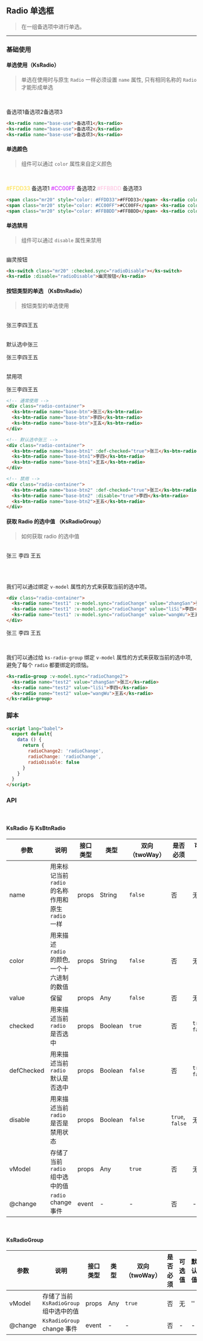 ## Radio 单选框

> 在一组备选项中进行单选。

---

### 基础使用

#### 单选使用（KsRadio）

> 单选在使用时与原生 `Radio` 一样必须设置 `name` 属性, 只有相同名称的 `Radio` 才能形成单选

<br>

<ks-radio class="mr20" name="base-use">备选项1</ks-radio><ks-radio class="mr20" name="base-use">备选项2</ks-radio><ks-radio class="mr20" name="base-use">备选项3</ks-radio>

```html
<ks-radio name="base-use">备选项1</ks-radio>
<ks-radio name="base-use">备选项2</ks-radio>
<ks-radio name="base-use">备选项3</ks-radio>
```

#### 单选颜色

> 组件可以通过 `color` 属性来自定义颜色

<br>

<span class="mr20" style="color: #FFDD33">#FFDD33</span> <ks-radio color="#FFDD33" name="base-color">备选项1</ks-radio>
<span class="mr20" style="color: #CC00FF">#CC00FF</span> <ks-radio color="#CC00FF" name="base-color">备选项2</ks-radio>
<span class="mr20" style="color: #FFBBDD">#FFBBDD</span> <ks-radio color="#FFBBDD" name="base-color">备选项3</ks-radio>

```html
<span class="mr20" style="color: #FFDD33">#FFDD33</span> <ks-radio color="#FFDD33" name="base-color">备选项1</ks-radio>
<span class="mr20" style="color: #CC00FF">#CC00FF</span> <ks-radio color="#CC00FF" name="base-color">备选项2</ks-radio>
<span class="mr20" style="color: #FFBBDD">#FFBBDD</span> <ks-radio color="#FFBBDD" name="base-color">备选项3</ks-radio>
```

#### 单选禁用

> 组件可以通过 `disable` 属性来禁用

<br>

<ks-switch class="mr20" :checked.sync="radioDisable">
</ks-switch><ks-radio :disable="radioDisable">幽灵按钮</ks-radio>

```html
<ks-switch class="mr20" :checked.sync="radioDisable"></ks-switch>
<ks-radio :disable="radioDisable">幽灵按钮</ks-radio>
```

#### 按钮类型的单选 （KsBtnRadio）

> 按钮类型的单选使用

<br>

<div class="radio-container">
  <ks-btn-radio name="base-btn">张三</ks-btn-radio><ks-btn-radio name="base-btn">李四</ks-btn-radio><ks-btn-radio name="base-btn">王五</ks-btn-radio>
</div>

<br>

默认选中张三
<div class="radio-container">
  <ks-btn-radio name="base-btn1" :def-checked="true">张三</ks-btn-radio><ks-btn-radio name="base-btn1">李四</ks-btn-radio><ks-btn-radio name="base-btn1">王五</ks-btn-radio>
</div>

<br>

禁用项
<div class="radio-container">
  <ks-btn-radio name="base-btn2" color="#CC00FF" :def-checked="true">张三</ks-btn-radio><ks-btn-radio name="base-btn2" :disable="true">李四</ks-btn-radio><ks-btn-radio name="base-btn2">王五</ks-btn-radio>
</div>

```html
<!-- 通常使用 -->
<div class="radio-container">
  <ks-btn-radio name="base-btn">张三</ks-btn-radio>
  <ks-btn-radio name="base-btn">李四</ks-btn-radio>
  <ks-btn-radio name="base-btn">王五</ks-btn-radio>
</div>

<!-- 默认选中张三 -->
<div class="radio-container">
  <ks-btn-radio name="base-btn1" :def-checked="true">张三</ks-btn-radio>
  <ks-btn-radio name="base-btn1">李四</ks-btn-radio>
  <ks-btn-radio name="base-btn1">王五</ks-btn-radio>
</div>

<!-- 禁用 -->
<div class="radio-container">
  <ks-btn-radio name="base-btn2" :def-checked="true">张三</ks-btn-radio>
  <ks-btn-radio name="base-btn2" :disable="true">李四</ks-btn-radio>
  <ks-btn-radio name="base-btn2">王五</ks-btn-radio>
</div>
```

#### 获取 Radio 的选中值 （KsRadioGroup）

> 如何获取 radio 的选中值

<br>

<div class="radio-container">
  <ks-radio name="test1" :v-model.sync="radioChange" value="zhangSan">张三</ks-radio>
  <ks-radio name="test1" :v-model.sync="radioChange" value="liSi">李四</ks-radio>
  <ks-radio name="test1" :v-model.sync="radioChange" value="wangWu">王五</ks-radio>
</div>

<br>

<label v-text="radioChange"></label>

<br>

我们可以通过绑定 `v-model` 属性的方式来获取当前的选中项。

```html
<div class="radio-container">
  <ks-radio name="test1" :v-model.sync="radioChange" value="zhangSan">张三</ks-radio>
  <ks-radio name="test1" :v-model.sync="radioChange" value="liSi">李四</ks-radio>
  <ks-radio name="test1" :v-model.sync="radioChange" value="wangWu">王五</ks-radio>
</div>
```

<ks-radio-group :v-model.sync="radioChange2">
  <ks-radio name="test2" value="zhangSan">张三</ks-radio>
  <ks-radio name="test2" value="liSi">李四</ks-radio>
  <ks-radio name="test2" value="wangWu">王五</ks-radio>
</ks-radio-group>

<br>

<label v-text="radioChange2"></label>

<br>

我们可以通过给 `ks-radio-group` 绑定 `v-model` 属性的方式来获取当前的选中项, 避免了每个 `radio` 都要绑定的烦恼。

```html
<ks-radio-group :v-model.sync="radioChange2">
  <ks-radio name="test2" value="zhangSan">张三</ks-radio>
  <ks-radio name="test2" value="liSi">李四</ks-radio>
  <ks-radio name="test2" value="wangWu">王五</ks-radio>
</ks-radio-group>
```

<script lang="babel">
  export default{
    data () {
      return {
        radioChange2: 'radioChange',
        radioChange: 'radioChange',
        radioDisable: false
      }
    }
  }
</script>

### 脚本

```html
<script lang="babel">
  export default{
    data () {
      return {
        radioChange2: 'radioChange',
        radioChange: 'radioChange',
        radioDisable: false
      }
    }
  }
</script>
```

### API

<br>

#### KsRadio 与 KsBtnRadio

| 参数 | 说明 | 接口类型 | 类型 | 双向（twoWay） | 是否必须 | 可选值 | 默认值 |
|------|-------|----------|---------|---------|---------|-------|--------|
| name | 用来标记当前 `radio` 的名称作用和原生 `radio` 一样 | props | String | `false` | 否 | 无 | '' |
| color | 用来描述 `radio` 的颜色, 一个十六进制的数值 | props | String | `false` | 否 | 无 | #00A5E0 |
| value | 保留 | props | Any | `false` | 否 | 无 | '' |
| checked | 用来描述当前 `radio` 是否选中 | props | Boolean | `true` | 否 | `true`, `false` | `false` |
| defChecked | 用来描述当前 `radio` 默认是否选中 | props  | Boolean | `false` | 否 | `true`, `false` | `false` |
| disable | 用来描述当前 `radio` 是否是禁用状态 | props | Boolean | `false`| `true`, `false` | 无 | `false` |
| vModel | 存储了当前 `radio` 组中选中的值 | props | Any | `true` | 否 | 无 | '' |
| @change | `radio` change 事件 | event | - | - | 否 | - | - |

<br>

#### KsRadioGroup

| 参数 | 说明 | 接口类型 | 类型 | 双向（twoWay） | 是否必须 | 可选值 | 默认值 |
|------|-------|----------|---------|---------|---------|-------|--------|
| vModel | 存储了当前 `KsRadioGroup` 组中选中的值 | props | Any | `true` | 否 | 无 | '' |
| @change | `KsRadioGroup` change 事件 | event | - | - | 否 | - | - |
